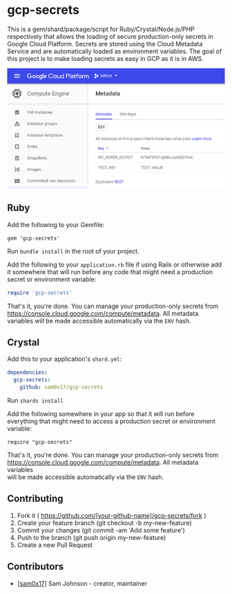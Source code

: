 # gcp-secrets

This is a gem/shard/package/script for Ruby/Crystal/Node.js/PHP respectively
that allows the loading of secure production-only secrets in Google Cloud
Platform. Secrets are stored using the Cloud Metadata Service and are
automatically loaded as environment variables. The goal of this project is to
make loading secrets as easy in GCP as it is in AWS.

![](https://raw.githubusercontent.com/sam0x17/gcp-secrets/master/assets/gcp_screenshot.png "GCP Metadata editing screen")

## Ruby

Add the following to your Gemfile:
```
gem 'gcp-secrets'
```

Run `bundle install` in the root of your project.

Add the following to your `application.rb` file if using Rails or otherwise
add it somewhere that will run before any code that might need a production
secret or environment variable:
```ruby
require 'gcp-secrets'
```

That's it, you're done. You can manage your production-only secrets from
https://console.cloud.google.com/compute/metadata. All metadata variables
will be made accessible automatically via the `ENV` hash.

## Crystal

Add this to your application's `shard.yml`:
```yaml
dependencies:
  gcp-secrets:
    github: sam0x17/gcp-secrets
```

Run `shards install`

Add the following somewhere in your app so that it will run before
everything that might need to access a production secret or environment
variable:
```crystal
require "gcp-secrets"
```

That's it, you're done. You can manage your production-only secrets from
https://console.cloud.google.com/compute/metadata. All metadata variables     
will be made accessible automatically via the `ENV` hash.

## Contributing

1. Fork it ( https://github.com/[your-github-name]/gcp-secrets/fork )
2. Create your feature branch (git checkout -b my-new-feature)
3. Commit your changes (git commit -am 'Add some feature')
4. Push to the branch (git push origin my-new-feature)
5. Create a new Pull Request

## Contributors

- [[sam0x17]](https://github.com/sam0x17) Sam Johnson - creator, maintainer
